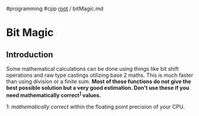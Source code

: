 #programming #cpp
[root](../README.md) / bitMagic.md
# Bit Magic
## Introduction
Some mathematical calculations can be done using things like bit shift operations and raw type castings utilizing base 2 maths. This is much faster than using division or a finite sum. **Most of these functions do not give the best possible solution but a very good estimation. Don't use these if you need mathematically correct<sup>[1](#footnote_math_correct)</sup> values.**

<a name="footnote_math_correct">1</a>: *mathematically correct* within the floating point precision of your CPU.

